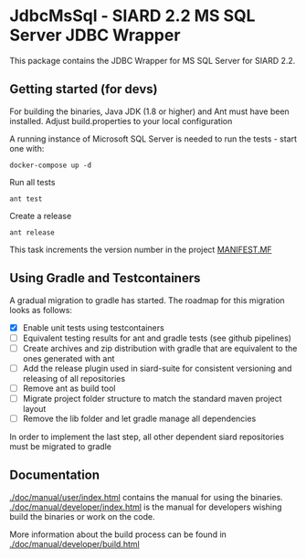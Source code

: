 # JdbcMsSql - SIARD 2.2 MS SQL Server JDBC Wrapper

This package contains the JDBC Wrapper for MS SQL Server for SIARD 2.2.

## Getting started (for devs)
For building the binaries, Java JDK (1.8 or higher) and Ant must
have been installed. Adjust build.properties to your local configuration

A running instance of Microsoft SQL Server is needed to run the tests - start one with:

```shell
docker-compose up -d
```

Run all tests

```shell
ant test
```

Create a release

```shell
ant release
```

This task increments the version number in the project [MANIFEST.MF](./src/META-INF/MANIFEST.MF)

## Using Gradle and Testcontainers

A gradual migration to gradle has started. The roadmap for this migration looks as follows:

- [x] Enable unit tests using testcontainers
- [ ] Equivalent testing results for ant and gradle tests (see github pipelines)
- [ ] Create archives and zip distribution with gradle that are equivalent to the ones generated with ant
- [ ] Add the release plugin used in siard-suite for consistent versioning and releasing of all repositories
- [ ] Remove ant as build tool
- [ ] Migrate project folder structure to match the standard maven project layout
- [ ] Remove the lib folder and let gradle manage all dependencies

In order to implement the last step, all other dependent siard repositories must be migrated to gradle


## Documentation
[./doc/manual/user/index.html](./doc/manual/user/index.html) contains the manual for using the binaries.
[./doc/manual/developer/index.html](./doc/manual/user/index.html) is the manual for developers wishing
build the binaries or work on the code.

More information about the build process can be found in
[./doc/manual/developer/build.html](./doc/manual/developer/build.html)


